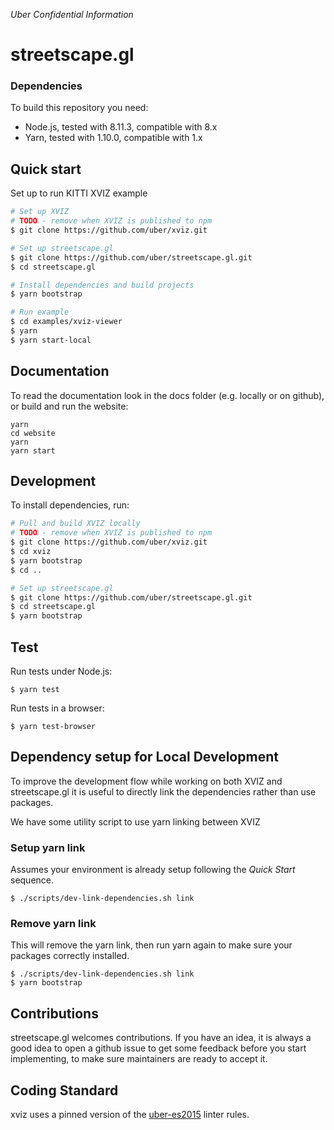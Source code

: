 _Uber Confidential Information_

# streetscape.gl

### Dependencies

To build this repository you need:

- Node.js, tested with 8.11.3, compatible with 8.x
- Yarn, tested with 1.10.0, compatible with 1.x

## Quick start

Set up to run KITTI XVIZ example

```bash
# Set up XVIZ
# TODO - remove when XVIZ is published to npm
$ git clone https://github.com/uber/xviz.git

# Set up streetscape.gl
$ git clone https://github.com/uber/streetscape.gl.git
$ cd streetscape.gl

# Install dependencies and build projects
$ yarn bootstrap

# Run example
$ cd examples/xviz-viewer
$ yarn
$ yarn start-local
```

## Documentation

To read the documentation look in the docs folder (e.g. locally or on github), or build and run the
website:

```
yarn
cd website
yarn
yarn start
```

## Development

To install dependencies, run:

```bash
# Pull and build XVIZ locally
# TODO - remove when XVIZ is published to npm
$ git clone https://github.com/uber/xviz.git
$ cd xviz
$ yarn bootstrap
$ cd ..

# Set up streetscape.gl
$ git clone https://github.com/uber/streetscape.gl.git
$ cd streetscape.gl
$ yarn bootstrap
```

## Test

Run tests under Node.js:

```
$ yarn test
```

Run tests in a browser:

```
$ yarn test-browser
```

## Dependency setup for Local Development

To improve the development flow while working on both XVIZ and streetscape.gl it is useful to
directly link the dependencies rather than use packages.

We have some utility script to use yarn linking between XVIZ

### Setup yarn link

Assumes your environment is already setup following the _Quick Start_ sequence.

```
$ ./scripts/dev-link-dependencies.sh link
```

### Remove yarn link

This will remove the yarn link, then run yarn again to make sure your packages correctly installed.

```
$ ./scripts/dev-link-dependencies.sh link
$ yarn bootstrap
```

## Contributions

streetscape.gl welcomes contributions. If you have an idea, it is always a good idea to open a
github issue to get some feedback before you start implementing, to make sure maintainers are ready
to accept it.

## Coding Standard

xviz uses a pinned version of the
[uber-es2015](https://www.npmjs.com/package/eslint-config-uber-es2015) linter rules.
